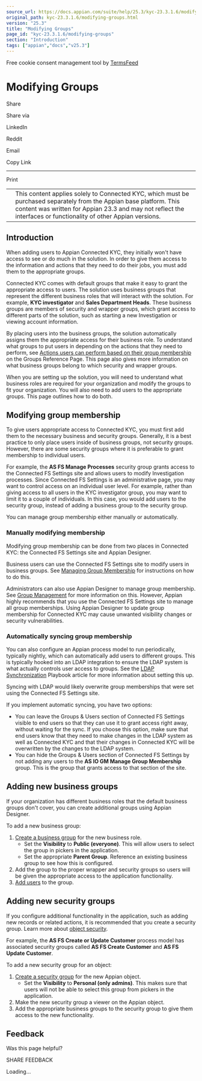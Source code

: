 ```yaml
---
source_url: https://docs.appian.com/suite/help/25.3/kyc-23.3.1.6/modifying-groups.html
original_path: kyc-23.3.1.6/modifying-groups.html
version: "25.3"
title: "Modifying Groups"
page_id: "kyc-23.3.1.6/modifying-groups"
section: "Introduction"
tags: ["appian","docs","v25.3"]
---
```



Free cookie consent management tool by [TermsFeed](https://www.termsfeed.com/)

# Modifying Groups

Share

Share via

LinkedIn

Reddit

Email

Copy Link

* * *

Print

<table><tbody><tr><td><i class="fa fa-check-square-o" aria-hidden="true"></i></td><td>This content applies solely to Connected KYC, which must be purchased separately from the Appian base platform. This content was written for Appian 23.3 and may not reflect the interfaces or functionality of other Appian versions.</td></tr></tbody></table>

## Introduction

When adding users to Appian Connected KYC, they initially won't have access to see or do much in the solution. In order to give them access to the information and actions that they need to do their jobs, you must add them to the appropriate groups.

Connected KYC comes with default groups that make it easy to grant the appropriate access to users. The solution uses business groups that represent the different business roles that will interact with the solution. For example, **KYC investigator** and **Sales Department Heads**. These business groups are members of security and wrapper groups, which grant access to different parts of the solution, such as starting a new Investigation or viewing account information.

By placing users into the business groups, the solution automatically assigns them the appropriate access for their business role. To understand what groups to put users in depending on the actions that they need to perform, see [Actions users can perform based on their group membership](groups-reference-page.html#actions-users-can-perform-based-on-their-group-membership) on the Groups Reference Page. This page also gives more information on what business groups belong to which security and wrapper groups.

When you are setting up the solution, you will need to understand what business roles are required for your organization and modify the groups to fit your organization. You will also need to add users to the appropriate groups. This page outlines how to do both.

## Modifying group membership

To give users appropriate access to Connected KYC, you must first add them to the necessary business and security groups. Generally, it is a best practice to only place users inside of business groups, not security groups. However, there are some security groups where it is preferable to grant membership to individual users.

For example, the **AS FS Manage Processes** security group grants access to the Connected FS Settings site and allows users to modify Investigation processes. Since Connected FS Settings is an administrative page, you may want to control access on an individual user level. For example, rather than giving access to all users in the KYC investigator group, you may want to limit it to a couple of individuals. In this case, you would add users to the security group, instead of adding a business group to the security group.

You can manage group membership either manually or automatically.

### Manually modifying membership

Modifying group membership can be done from two places in Connected KYC: the Connected FS Settings site and Appian Designer.

Business users can use the Connected FS Settings site to modify users in business groups. See [Managing Group Membership](setting-up-groups.html) for instructions on how to do this.

Administrators can also use Appian Designer to manage group membership. See [Group Management](../Group_Management.html) for more information on this. However, Appian highly recommends that you use the Connected FS Settings site to manage all group memberships. Using Appian Designer to update group membership for Connected KYC may cause unwanted visibility changes or security vulnerabilities.

### Automatically syncing group membership

You can also configure an Appian process model to run periodically, typically nightly, which can automatically add users to different groups. This is typically hooked into an LDAP integration to ensure the LDAP system is what actually controls user access to groups. See the [LDAP Synchronization](https://community.appian.com/w/the-appian-playbook/520/ldap-synchronization) Playbook article for more information about setting this up.

Syncing with LDAP would likely overwrite group memberships that were set using the Connected FS Settings site.

If you implement automatic syncing, you have two options:

-   You can leave the Groups & Users section of Connected FS Settings visible to end users so that they can use it to grant access right away, without waiting for the sync. If you choose this option, make sure that end users know that they need to make changes in the LDAP system as well as Connected KYC and that their changes in Connected KYC will be overwritten by the changes to the LDAP system.
-   You can hide the Groups & Users section of Connected FS Settings by not adding any users to the **AS IO GM Manage Group Membership** group. This is the group that grants access to that section of the site.

## Adding new business groups

If your organization has different business roles that the default business groups don't cover, you can create additional groups using Appian Designer.

To add a new business group:

1.  [Create a business group](../Creating_Groups.html) for the new business role.
    -   Set the **Visibility** to **Public (everyone)**. This will allow users to select the group in pickers in the application.
    -   Set the appropriate **Parent Group**. Reference an existing business group to see how this is configured.
2.  Add the group to the proper wrapper and security groups so users will be given the appropriate access to the application functionality.
3.  [Add users](#modifying-group-membership) to the group.

## Adding new security groups

If you configure additional functionality in the application, such as adding new records or related actions, it is recommended that you create a security group. Learn more about [object security](../object-security.html).

For example, the **AS FS Create or Update Customer** process model has associated security groups called **AS FS Create Customer** and **AS FS Update Customer**.

To add a new security group for an object:

1.  [Create a security group](../Creating_Groups.html) for the new Appian object.
    -   Set the **Visibility** to **Personal (only admins)**. This makes sure that users will not be able to select this group from pickers in the application.
2.  Make the new security group a viewer on the Appian object.
3.  Add the appropriate business groups to the security group to give them access to the new functionality.

## Feedback

Was this page helpful?

SHARE FEEDBACK

Loading...